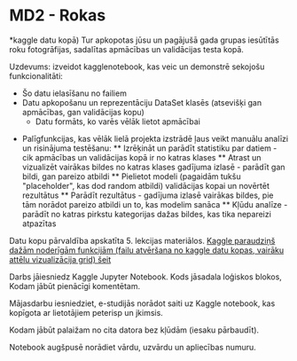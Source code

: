 # MD2 - Rokas

*kaggle datu kopā) Tur apkopotas jūsu un pagājušā gada grupas iesūtītās roku fotogrāfijas, sadalītas apmācības un validācijas testa kopā.
 
Uzdevums: izveidot kagglenotebook, kas veic un demonstrē sekojošu funkcionalitāti:

- Šo datu ielasīšanu no failiem
- Datu apkopošanu un reprezentāciju DataSet klasēs (atsevišķi gan apmācības, gan validācijas kopu)
  - Datu formāts, ko varēs vēlāk lietot apmācībai
* Palīgfunkcijas, kas vēlāk lielā projekta izstrādē ļaus veikt manuālu analīzi un risinājuma testēšanu:
** Izrēķināt un parādīt statistiku par datiem - cik apmācības un validācijas kopā ir no katras klases
** Atrast un vizualizēt vairākas bildes no katras klases gadījuma izlasē - parādīt gan bildi, gan pareizo atbildi
** Pielietot modeli (pagaidām tukšu "placeholder", kas dod random atbildi) validācijas kopai un novērtēt rezultātus
** Parādīt rezultātus - gadījuma izlasē vairākas bildes, pie tām norādot pareizo atbildi un to, kas modelim sanāca
** Kļūdu analīze - parādīt no katras pirkstu kategorijas dažas bildes, kas tika nepareizi atpazītas

Datu kopu pārvaldība apskatīta 5. lekcijas materiālos.
[Kaggle paraudziņš dažām noderīgām funkcijām (failu atvēršana no kaggle datu kopas, vairāku attēlu vizualizācija grid) šeit](https://www.kaggle.com/code/peterisp/demo-darbam-ar-att-liem)

Darbs jāiesniedz Kaggle Jupyter Notebook.
Kods jāsadala loģiskos blokos,
Kodam jābūt pienācīgi komentētam.

Mājasdarbu iesniedziet, e-studijās norādot saiti uz Kaggle notebook, kas kopīgota ar lietotājiem peterisp un jkimsis.

Kodam jābūt palaižam no cita datora bez kļūdām (iesaku pārbaudīt).

Notebook augšpusē norādiet vārdu, uzvārdu un apliecības numuru.
